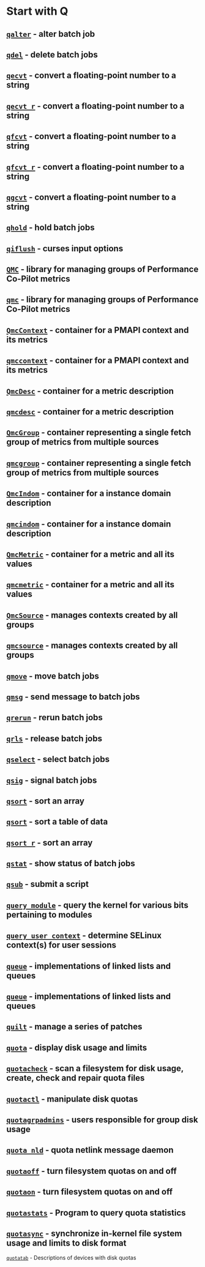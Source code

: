 # Start with Q

[`qalter`](https://www.man7.org/linux/man-pages/man1/qalter.1p.html) - alter batch job
---
[`qdel`](https://www.man7.org/linux/man-pages/man1/qdel.1p.html) - delete batch jobs
---
[`qecvt`](https://www.man7.org/linux/man-pages/man3/qecvt.3.html) - convert a floating-point number to a string
---
[`qecvt_r`](https://www.man7.org/linux/man-pages/man3/qecvt_r.3.html) - convert a floating-point number to a string
---
[`qfcvt`](https://www.man7.org/linux/man-pages/man3/qfcvt.3.html) - convert a floating-point number to a string
---
[`qfcvt_r`](https://www.man7.org/linux/man-pages/man3/qfcvt_r.3.html) - convert a floating-point number to a string
---
[`qgcvt`](https://www.man7.org/linux/man-pages/man3/qgcvt.3.html) - convert a floating-point number to a string
---
[`qhold`](https://www.man7.org/linux/man-pages/man1/qhold.1p.html) - hold batch jobs
---
[`qiflush`](https://www.man7.org/linux/man-pages/man3/qiflush.3x.html) - curses input options
---
[`QMC`](https://www.man7.org/linux/man-pages/man3/QMC.3.html) - library for managing groups of Performance Co-Pilot metrics
---
[`qmc`](https://www.man7.org/linux/man-pages/man3/qmc.3.html) - library for managing groups of Performance Co-Pilot metrics
---
[`QmcContext`](https://www.man7.org/linux/man-pages/man3/QmcContext.3.html) - container for a PMAPI context and its metrics
---
[`qmccontext`](https://www.man7.org/linux/man-pages/man3/qmccontext.3.html) - container for a PMAPI context and its metrics
---
[`QmcDesc`](https://www.man7.org/linux/man-pages/man3/QmcDesc.3.html) - container for a metric description
---
[`qmcdesc`](https://www.man7.org/linux/man-pages/man3/qmcdesc.3.html) - container for a metric description
---
[`QmcGroup`](https://www.man7.org/linux/man-pages/man3/QmcGroup.3.html) - container representing a single fetch group of metrics from multiple sources
---
[`qmcgroup`](https://www.man7.org/linux/man-pages/man3/qmcgroup.3.html) - container representing a single fetch group of metrics from multiple sources
---
[`QmcIndom`](https://www.man7.org/linux/man-pages/man3/QmcIndom.3.html) - container for a instance domain description
---
[`qmcindom`](https://www.man7.org/linux/man-pages/man3/qmcindom.3.html) - container for a instance domain description
---
[`QmcMetric`](https://www.man7.org/linux/man-pages/man3/QmcMetric.3.html) - container for a metric and all its values
---
[`qmcmetric`](https://www.man7.org/linux/man-pages/man3/qmcmetric.3.html) - container for a metric and all its values
---
[`QmcSource`](https://www.man7.org/linux/man-pages/man3/QmcSource.3.html) - manages contexts created by all groups
---
[`qmcsource`](https://www.man7.org/linux/man-pages/man3/qmcsource.3.html) - manages contexts created by all groups
---
[`qmove`](https://www.man7.org/linux/man-pages/man1/qmove.1p.html) - move batch jobs
---
[`qmsg`](https://www.man7.org/linux/man-pages/man1/qmsg.1p.html) - send message to batch jobs
---
[`qrerun`](https://www.man7.org/linux/man-pages/man1/qrerun.1p.html) - rerun batch jobs
---
[`qrls`](https://www.man7.org/linux/man-pages/man1/qrls.1p.html) - release batch jobs
---
[`qselect`](https://www.man7.org/linux/man-pages/man1/qselect.1p.html) - select batch jobs
---
[`qsig`](https://www.man7.org/linux/man-pages/man1/qsig.1p.html) - signal batch jobs
---
[`qsort`](https://www.man7.org/linux/man-pages/man3/qsort.3.html) - sort an array
---
[`qsort`](https://www.man7.org/linux/man-pages/man3/qsort.3p.html) - sort a table of data
---
[`qsort_r`](https://www.man7.org/linux/man-pages/man3/qsort_r.3.html) - sort an array
---
[`qstat`](https://www.man7.org/linux/man-pages/man1/qstat.1p.html) - show status of batch jobs
---
[`qsub`](https://www.man7.org/linux/man-pages/man1/qsub.1p.html) - submit a script
---
[`query_module`](https://www.man7.org/linux/man-pages/man2/query_module.2.html) - query the kernel for various bits pertaining to modules
---
[`query_user_context`](https://www.man7.org/linux/man-pages/man3/query_user_context.3.html) - determine SELinux context(s) for user sessions
---
[`queue`](https://www.man7.org/linux/man-pages/man3/queue.3.html) - implementations of linked lists and queues
---
[`queue`](https://www.man7.org/linux/man-pages/man7/queue.7.html) - implementations of linked lists and queues
---
[`quilt`](https://www.man7.org/linux/man-pages/man1/quilt.1.html) - manage a series of patches
---
[`quota`](https://www.man7.org/linux/man-pages/man1/quota.1.html) - display disk usage and limits
---
[`quotacheck`](https://www.man7.org/linux/man-pages/man8/quotacheck.8.html) - scan a filesystem for disk usage, create, check and repair quota files
---
[`quotactl`](https://www.man7.org/linux/man-pages/man2/quotactl.2.html) - manipulate disk quotas
---
[`quotagrpadmins`](https://www.man7.org/linux/man-pages/man5/quotagrpadmins.5.html) - users responsible for group disk usage
---
[`quota_nld`](https://www.man7.org/linux/man-pages/man8/quota_nld.8.html) - quota netlink message daemon
---
[`quotaoff`](https://www.man7.org/linux/man-pages/man8/quotaoff.8.html) - turn filesystem quotas on and off
---
[`quotaon`](https://www.man7.org/linux/man-pages/man8/quotaon.8.html) - turn filesystem quotas on and off
---
[`quotastats`](https://www.man7.org/linux/man-pages/man8/quotastats.8.html) - Program to query quota statistics
---
[`quotasync`](https://www.man7.org/linux/man-pages/man1/quotasync.1.html) - synchronize in-kernel file system usage and limits to disk format
---
[`quotatab`](https://www.man7.org/linux/man-pages/man5/quotatab.5.html) - Descriptions of devices with disk quotas